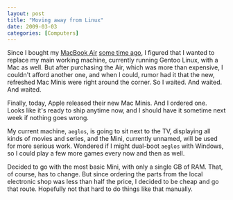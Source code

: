 ```yaml
---
layout: post
title: "Moving away from Linux"
date: 2009-03-03
categories: [Computers]
---
```


Since I bought my [MacBook Air](/2008/a-mac) [some time ago](/2008/the-mac-is-mine-now), I figured that I wanted to replace my main working machine, currently running Gentoo Linux, with a Mac as well. But after purchasing the Air, which was more than expensive, I couldn't afford another one, and when I could, rumor had it that the new, refreshed Mac Minis were right around the corner. So I waited. And waited. And waited.

Finally, today, Apple released their new Mac Minis. And I ordered one.
Looks like it's ready to ship anytime now, and I should have it sometime next week if nothing goes wrong.

My current machine, `aeglos`, is going to sit next to the TV, displaying all kinds of movies and series, and the Mini, currently unnamed, will be used for more serious work. Wondered if I might dual-boot `aeglos` with Windows, so I could play a few more games every now and then as well.

Decided to go with the most basic Mini, with only a single GB of RAM. That, of course, has to change. But since ordering the parts from the local electronic shop was less than half the price, I decided to be cheap and go that route. Hopefully not that hard to do things like that manually.